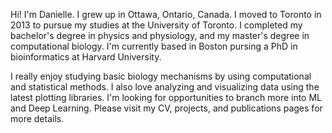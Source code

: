 Hi! I'm Danielle. I grew up in Ottawa, Ontario, Canada. I moved to Toronto in 2013 to pursue my studies at the University of Toronto.
I completed my bachelor's degree in physics and physiology, and my master's degree in computational biology.
I'm currently based in Boston pursing a PhD in bioinformatics at Harvard University.

I really enjoy studying basic biology mechanisms by using computational and statistical methods. I also love analyzing and visualizing data using the latest plotting libraries. 
I'm looking for opportunities to branch more into ML and Deep Learning.
Please visit my CV, projects, and publications pages for more details. 

